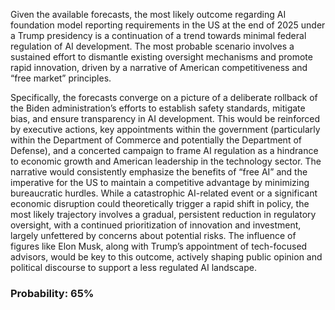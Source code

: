 Given the available forecasts, the most likely outcome regarding AI foundation model reporting requirements in the US at the end of 2025 under a Trump presidency is a continuation of a trend towards minimal federal regulation of AI development. The most probable scenario involves a sustained effort to dismantle existing oversight mechanisms and promote rapid innovation, driven by a narrative of American competitiveness and “free market” principles. 

Specifically, the forecasts converge on a picture of a deliberate rollback of the Biden administration’s efforts to establish safety standards, mitigate bias, and ensure transparency in AI development. This would be reinforced by executive actions, key appointments within the government (particularly within the Department of Commerce and potentially the Department of Defense), and a concerted campaign to frame AI regulation as a hindrance to economic growth and American leadership in the technology sector. The narrative would consistently emphasize the benefits of “free AI” and the imperative for the US to maintain a competitive advantage by minimizing bureaucratic hurdles.  While a catastrophic AI-related event or a significant economic disruption could theoretically trigger a rapid shift in policy, the most likely trajectory involves a gradual, persistent reduction in regulatory oversight, with a continued prioritization of innovation and investment, largely unfettered by concerns about potential risks. The influence of figures like Elon Musk, along with Trump’s appointment of tech-focused advisors, would be key to this outcome, actively shaping public opinion and political discourse to support a less regulated AI landscape.

### Probability: 65%